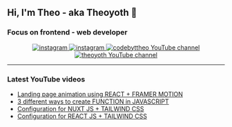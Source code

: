 ## Hi, I'm Theo - aka Theoyoth 👋

### Focus on frontend - web developer

<p align="center">
  <a href="https://instagram.com/yothphotos" target="_blank">
    <img src="https://img.shields.io/twitter/url?color=blue&label=INSTAGRAM&logo=instagram&logoColor=blue&style=for-the-badge&url=https%3A%2F%2Fwww.instagram.com%2Fyothphotos%2F" alt="instagram"/>
  </a>
  <a href="https://instagram.com/theoyoth" target="_blank">
    <img src="https://img.shields.io/twitter/url?color=orange&label=INSTAGRAM&logo=instagram&logoColor=orange&style=for-the-badge&url=https%3A%2F%2Fwww.instagram.com%2Ftheoyoth%2F" alt="instagram"/>
  </a>
  <a href="https://www.youtube.com/@codebytheo" target="_blank">
    <img src="https://img.shields.io/twitter/url?color=red&label=YOUTUBE&logo=youtube&logoColor=red&style=for-the-badge&url=https%3A%2F%2Fwww.youtube.com%2Fchannel%2FUCF3t40-awz3eOb9FqNhcesQ" alt="codebyttheo YouTube channel"/>
  </a>
  <a href="https://www.youtube.com/channel/UCF3t40-awz3eOb9FqNhcesQ" target="_blank">
    <img src="https://img.shields.io/twitter/url?color=red&label=YOUTUBE&logo=youtube&logoColor=red&style=for-the-badge&url=https%3A%2F%2Fwww.youtube.com%2Fchannel%2FUCF3t40-awz3eOb9FqNhcesQ" alt="theoyoth YouTube channel"/>
  </a>
</p>

---

### Latest YouTube videos

<!-- YOUTUBE-VIDEOS-LIST:START -->

- [Landing page animation using REACT + FRAMER MOTION](https://www.youtube.com/watch?v=nr8mRcD0pJE)
- [3 different ways to create FUNCTION in JAVASCRIPT](https://www.youtube.com/watch?v=s8xdVyAiKq8&t=41s)
- [Configuration for NUXT JS + TAILWIND CSS](https://www.youtube.com/watch?v=kiUPDFzaBOI)
- [Configuration for REACT JS + TAILWIND CSS](https://www.youtube.com/watch?v=TuLEidE6lrY)
<!-- YOUTUBE-VIDEOS-LIST:END -->
